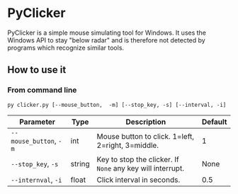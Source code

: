 # PyClicker

PyClicker is a simple mouse simulating tool for Windows. It uses the Windows API to stay "below radar" and is therefore not detected by programs which recognize similar tools.

## How to use it

### From command line

`py clicker.py [--mouse_button,  -m] [--stop_key, -s] [--interval, -i]`

| Parameter                 | Type      | Description                                                   | Default |
|---------------------------|-----------|---------------------------------------------------------------|---------|
| `--mouse_button`, `-m`    | int       | Mouse button to click. 1=left, 2=right, 3=middle.             | 1       |
| `--stop_key`, `-s`        | string    | Key to stop the clicker. If `None` any key will interrupt.    | None    |
| `--internval`, `-i`       | float     | Click interval in seconds.                                    | 0.5     |